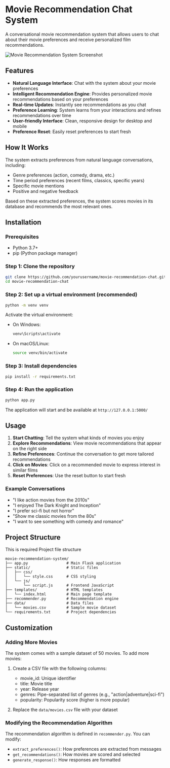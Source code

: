 # Movie Recommendation Chat System

A conversational movie recommendation system that allows users to chat about their movie preferences and receive personalized film recommendations.

![Movie Recommendation System Screenshot](https://via.placeholder.com/800x450?text=Movie+Recommendation+System)

## Features

- **Natural Language Interface**: Chat with the system about your movie preferences
- **Intelligent Recommendation Engine**: Provides personalized movie recommendations based on your preferences
- **Real-time Updates**: Instantly see recommendations as you chat
- **Preference Learning**: System learns from your interactions and refines recommendations over time
- **User-friendly Interface**: Clean, responsive design for desktop and mobile
- **Preference Reset**: Easily reset preferences to start fresh

## How It Works

The system extracts preferences from natural language conversations, including:
- Genre preferences (action, comedy, drama, etc.)
- Time period preferences (recent films, classics, specific years)
- Specific movie mentions
- Positive and negative feedback

Based on these extracted preferences, the system scores movies in its database and recommends the most relevant ones.

## Installation

### Prerequisites

- Python 3.7+
- pip (Python package manager)

### Step 1: Clone the repository

```bash
git clone https://github.com/yourusername/movie-recommendation-chat.git
cd movie-recommendation-chat
```

### Step 2: Set up a virtual environment (recommended)

```bash
python -m venv venv
```

Activate the virtual environment:

- On Windows:
  ```bash
  venv\Scripts\activate
  ```
- On macOS/Linux:
  ```bash
  source venv/bin/activate
  ```

### Step 3: Install dependencies

```bash
pip install -r requirements.txt
```

### Step 4: Run the application

```bash
python app.py
```

The application will start and be available at `http://127.0.0.1:5000/`

## Usage

1. **Start Chatting**: Tell the system what kinds of movies you enjoy
2. **Explore Recommendations**: View movie recommendations that appear on the right side
3. **Refine Preferences**: Continue the conversation to get more tailored recommendations
4. **Click on Movies**: Click on a recommended movie to express interest in similar films
5. **Reset Preferences**: Use the reset button to start fresh

### Example Conversations

- "I like action movies from the 2010s"
- "I enjoyed The Dark Knight and Inception"
- "I prefer sci-fi but not horror"
- "Show me classic movies from the 80s"
- "I want to see something with comedy and romance"

## Project Structure
This is required Project file structure
```
movie-recommendation-system/
├── app.py                 # Main Flask application
├── static/                # Static files
│   ├── css/
│   │   └── style.css      # CSS styling
│   └── js/
│       └── script.js      # Frontend JavaScript
├── templates/             # HTML templates
│   └── index.html         # Main page template
├── recommender.py         # Recommendation engine
├── data/                  # Data files
│   └── movies.csv         # Sample movie dataset
└── requirements.txt       # Project dependencies
```

## Customization

### Adding More Movies

The system comes with a sample dataset of 50 movies. To add more movies:

1. Create a CSV file with the following columns:
   - movie_id: Unique identifier
   - title: Movie title
   - year: Release year
   - genres: Pipe-separated list of genres (e.g., "action|adventure|sci-fi")
   - popularity: Popularity score (higher is more popular)

2. Replace the `data/movies.csv` file with your dataset

### Modifying the Recommendation Algorithm

The recommendation algorithm is defined in `recommender.py`. You can modify:

- `extract_preferences()`: How preferences are extracted from messages
- `get_recommendations()`: How movies are scored and selected
- `generate_response()`: How responses are formatted

